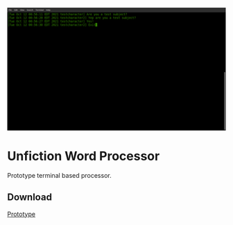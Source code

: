 ![image](https://raw.githubusercontent.com/LWFlouisa/UnFictionWordProcessor/main/images/exitsubject.png)

# Unfiction Word Processor
Prototype terminal based processor.

## Download
[Prototype](https://github.com/LWFlouisa/UnFictionWordProcessor.git)
